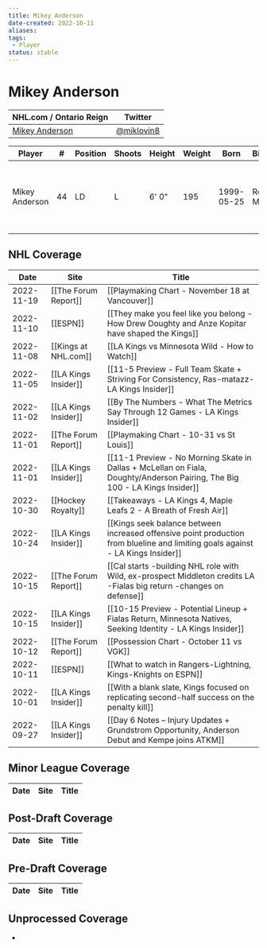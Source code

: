 ```yaml
---
title: Mikey Anderson
date-created: 2022-10-11
aliases: 
tags:
 - Player
status: stable
---
```


# Mikey Anderson

NHL.com / Ontario Reign | Twitter
-|-
[Mikey Anderson](https://www.nhl.com/player/mikey-anderson-8479998) | [@miklovin8](https://twitter.com/miklovin8)

| Player | \#  | Position | Shoots | Height | Weight | Born | Birthplace | Draft |
| ------ | --- | -------- | ------ | ------ | ------ | ---- | ---------- | ----- |
| Mikey Anderson | 44 | LD | L | 6' 0" | 195 | 1999-05-25 | Roseville, MN, USA | 2017 LAK, 4th rd, 10th pk (103rd overall)



## NHL  Coverage
| Date       | Site                 | Title                                                                                                                           |
| ---------- | -------------------- | ------------------------------------------------------------------------------------------------------------------------------- |
| 2022-11-19 | [[The Forum Report]] | [[Playmaking Chart - November 18 at Vancouver]] |
| 2022-11-10 | [[ESPN]]             | [[They make you feel like you belong - How Drew Doughty and Anze Kopitar have shaped the Kings]]                                |
| 2022-11-08 | [[Kings at NHL.com]] | [[LA Kings vs Minnesota Wild - How to Watch]]                                                                                   |
| 2022-11-05 | [[LA Kings Insider]] | [[11-5 Preview - Full Team Skate + Striving For Consistency, Ras-matazz- LA Kings Insider]]                                     |
| 2022-11-02 | [[LA Kings Insider]] | [[By The Numbers - What The Metrics Say Through 12 Games - LA Kings Insider]]                                                   |
| 2022-11-01 | [[The Forum Report]] | [[Playmaking Chart - 10-31 vs St Louis]]                                                                                        |
| 2022-11-01 | [[LA Kings Insider]] | [[11-1 Preview - No Morning Skate in Dallas + McLellan on Fiala, Doughty/Anderson Pairing, The Big 100 - LA Kings Insider]]     |
| 2022-10-30 | [[Hockey Royalty]]   | [[Takeaways - LA Kings 4, Maple Leafs 2 - A Breath of Fresh Air]]                                                               |
| 2022-10-24 | [[LA Kings Insider]] | [[Kings seek balance between increased offensive point production from blueline and limiting goals against - LA Kings Insider]] |
| 2022-10-15 | [[The Forum Report]] | [[Cal starts -building NHL role with Wild, ex-prospect Middleton credits LA -Fialas big return -changes on defense]]            |
| 2022-10-15 | [[LA Kings Insider]] | [[10-15 Preview - Potential Lineup + Fialas Return, Minnesota Natives, Seeking Identity - LA Kings Insider]]                    |
| 2022-10-12 | [[The Forum Report]] | [[Possession Chart - October 11 vs VGK]]                                                                                        |
| 2022-10-11 | [[ESPN]]             | [[What to watch in Rangers-Lightning, Kings-Knights on ESPN]]                                                                   |
| 2022-10-01 | [[LA Kings Insider]] | [[With a blank slate, Kings focused on replicating second-half success on the penalty kill]]                                    |
| 2022-09-27 | [[LA Kings Insider]] | [[Day 6 Notes – Injury Updates + Grundstrom Opportunity, Anderson Debut and Kempe joins ATKM]]                                  |



## Minor League Coverage
| Date | Site | Title |
| ---- | ---- | ----- |



## Post-Draft Coverage
| Date | Site | Title |
| ---- | ---- | ----- |



## Pre-Draft Coverage
| Date | Site | Title |
| ---- | ---- | ----- |


## Unprocessed Coverage
- 
